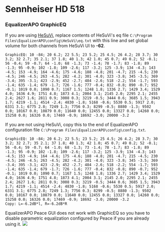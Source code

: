 # Sennheiser HD 518
### EqualizerAPO GraphicEQ
If you are using [HeSuVi](https://sourceforge.net/projects/hesuvi/), replace contents of HeSuVi's eq file `C:\Program Files\EqualizerAPO\config\HeSuVi\eq.txt` with this line and set global volume for both channels from HeSuVi UI to **-62**.
```
GraphicEQ: 10 -84; 20 6.2; 22 5.5; 23 5.2; 25 4.5; 26 4.2; 28 3.7; 30 3.2; 32 2.7; 35 2.1; 37 1.8; 40 1.3; 42 1.0; 45 0.7; 49 0.2; 52 -0.1; 56 -0.4; 59 -0.7; 64 -1.0; 68 -1.3; 73 -1.4; 78 -1.7; 83 -1.8; 89 -1.3; 95 -0.9; 102 -1.8; 109 -2.6; 117 -3.2; 125 -3.9; 134 -4.3; 143 -4.5; 153 -4.9; 164 -4.6; 175 -4.6; 188 -4.8; 201 -4.7; 215 -4.5; 230 -4.5; 246 -4.5; 263 -4.5; 282 -4.2; 301 -4.0; 323 -3.8; 345 -3.5; 369 -3.4; 395 -3.1; 423 -2.9; 452 -2.7; 484 -2.6; 518 -2.2; 554 -1.7; 593 -1.4; 635 -1.4; 679 -1.7; 726 -1.6; 777 -0.4; 832 -0.8; 890 -0.7; 952 -0.1; 1019 0.0; 1090 0.7; 1167 1.5; 1248 1.8; 1336 2.7; 1429 3.4; 1529 4.0; 1636 4.9; 1751 4.8; 1873 4.1; 2004 3.1; 2145 2.0; 2295 2.1; 2455 2.4; 2627 1.6; 2811 0.9; 3008 0.3; 3219 -0.5; 3444 0.6; 3685 1.5; 3943 1.7; 4219 -1.1; 4514 -2.4; 4830 -1.8; 5168 -0.6; 5530 0.5; 5917 2.0; 6331 3.1; 6775 2.8; 7249 1.3; 7756 0.3; 8299 -0.5; 8880 -1.3; 9502 0.0; 10167 0.0; 10879 0.0; 11640 0.0; 12455 0.0; 13327 0.0; 14260 0.0; 15258 0.0; 16326 0.0; 17469 -0.9; 18692 -3.0; 20000 -3.2
```
If you are not using HeSuVi, copy this to the end of EqualizerAPO configuration file `C:\Program Files\EqualizerAPO\config\config.txt`.
```
GraphicEQ: 10 -84; 20 6.2; 22 5.5; 23 5.2; 25 4.5; 26 4.2; 28 3.7; 30 3.2; 32 2.7; 35 2.1; 37 1.8; 40 1.3; 42 1.0; 45 0.7; 49 0.2; 52 -0.1; 56 -0.4; 59 -0.7; 64 -1.0; 68 -1.3; 73 -1.4; 78 -1.7; 83 -1.8; 89 -1.3; 95 -0.9; 102 -1.8; 109 -2.6; 117 -3.2; 125 -3.9; 134 -4.3; 143 -4.5; 153 -4.9; 164 -4.6; 175 -4.6; 188 -4.8; 201 -4.7; 215 -4.5; 230 -4.5; 246 -4.5; 263 -4.5; 282 -4.2; 301 -4.0; 323 -3.8; 345 -3.5; 369 -3.4; 395 -3.1; 423 -2.9; 452 -2.7; 484 -2.6; 518 -2.2; 554 -1.7; 593 -1.4; 635 -1.4; 679 -1.7; 726 -1.6; 777 -0.4; 832 -0.8; 890 -0.7; 952 -0.1; 1019 0.0; 1090 0.7; 1167 1.5; 1248 1.8; 1336 2.7; 1429 3.4; 1529 4.0; 1636 4.9; 1751 4.8; 1873 4.1; 2004 3.1; 2145 2.0; 2295 2.1; 2455 2.4; 2627 1.6; 2811 0.9; 3008 0.3; 3219 -0.5; 3444 0.6; 3685 1.5; 3943 1.7; 4219 -1.1; 4514 -2.4; 4830 -1.8; 5168 -0.6; 5530 0.5; 5917 2.0; 6331 3.1; 6775 2.8; 7249 1.3; 7756 0.3; 8299 -0.5; 8880 -1.3; 9502 0.0; 10167 0.0; 10879 0.0; 11640 0.0; 12455 0.0; 13327 0.0; 14260 0.0; 15258 0.0; 16326 0.0; 17469 -0.9; 18692 -3.0; 20000 -3.2
Copy: L=-6.2dB*l, R=-6.2dB*R
```
EqualizerAPO Peace GUI does not work with GraphicEQ so you have to disable parametric equalization configured by Peace if you are already using it.
![](https://raw.githubusercontent.com/jaakkopasanen/AutoEq/master/results/SBAF-Serious/headphoncecom/onear/Sennheiser%20HD%20518/Sennheiser%20HD%20518.png)
